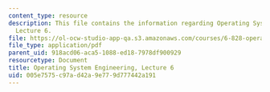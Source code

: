 ```yaml
---
content_type: resource
description: This file contains the information regarding Operating System Engineering,
  Lecture 6.
file: https://ol-ocw-studio-app-qa.s3.amazonaws.com/courses/6-828-operating-system-engineering-fall-2012/005e7575c97ad42a9e779d777442a191_MIT6_828F12_lec6_notes.pdf
file_type: application/pdf
parent_uid: 918acd06-aca5-1088-ed18-7978df900929
resourcetype: Document
title: Operating System Engineering, Lecture 6
uid: 005e7575-c97a-d42a-9e77-9d777442a191
---
```

